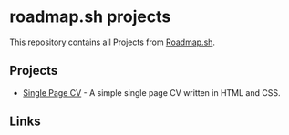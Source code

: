 # roadmap.sh projects

This repository contains all Projects from [Roadmap.sh](https://roadmap.sh).

## Projects

- [Single Page CV](https://roadmap.sh/projects/single-page-cv) - A simple single page CV written in HTML and CSS.

## Links
